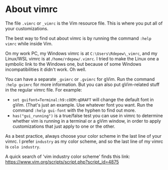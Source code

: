 # About vimrc

The file `.vimrc` or `_vimrc` is the Vim resource file. This is where
you put all of your customizations.

The best way to find out about vimrc is by running the command `:help vimrc`
while inside Vim. 

On my work PC, my Windows vimrc is at `C:\Users\Rdepew\_vimrc`, and my
Linux/WSL vimrc is at `/home/rdepew/.vimrc`. I tried to make the Linux
one a symbolic link to the Windows one, but because of some Windows 
incompatibilities it didn't work. Oh well.

You can have a separate `_gvimrc` or `.gvimrc` for gVim. Run the command
`:help gvimrc` for more information. But you can also put gVim-related
stuff in the regular vimrc file. For example:

* `set guifont=Terminal:h9:cOEM:qDRAFT` will change the default font
  in gVim. (That's just an example. Use whatever font you want. Run
  the command `:help gui-font` with the hyphen to find out more.
* `has("gui_running")` is a true/false test you can use in vimrc to 
  determine whether vim is running in a terminal or a gVim window, in
  order to apply customizations that just apply to one or the other.

As a best practice, always choose your color scheme in the last line 
of your vimrc. I prefer `industry` as my color scheme, and so the last
line of my vimrc is `colo industry`.

A quick search of 'vim industry color scheme' finds this link:
https://www.vim.org/scripts/script.php?script_id=4875




